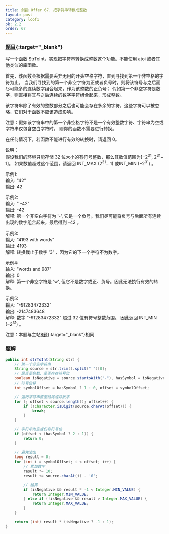 ```yaml
---
title: 剑指 Offer 67. 把字符串转换成整数
layout: post
category: lcof1
pk: 2.2
order: 67
---
```


### [题目](https://leetcode-cn.com/problems/ba-zi-fu-chuan-zhuan-huan-cheng-zheng-shu-lcof/){:target="_blank"}

写一个函数 StrToInt，实现把字符串转换成整数这个功能。不能使用 atoi 或者其他类似的库函数。

首先，该函数会根据需要丢弃无用的开头空格字符，直到寻找到第一个非空格的字符为止。
当我们寻找到的第一个非空字符为正或者负号时，则将该符号与之后面尽可能多的连续数字组合起来，作为该整数的正负号；
假如第一个非空字符是数字，则直接将其与之后连续的数字字符组合起来，形成整数。

该字符串除了有效的整数部分之后也可能会存在多余的字符，这些字符可以被忽略，它们对于函数不应该造成影响。

注意：假如该字符串中的第一个非空格字符不是一个有效整数字符、字符串为空或字符串仅包含空白字符时，
则你的函数不需要进行转换。

在任何情况下，若函数不能进行有效的转换时，请返回 0。

说明：  
假设我们的环境只能存储 32 位大小的有符号整数，那么其数值范围为[−2<sup>31</sup>, 2<sup>31</sup>− 1]。
如果数值超过这个范围，请返回 INT_MAX (2<sup>31</sup>− 1) 或INT_MIN (−2<sup>31</sup>) 。

示例1:  
输入: "42"  
输出: 42

示例2:  
输入: "   -42"  
输出: -42  
解释: 第一个非空白字符为 '-', 它是一个负号。我们尽可能将负号与后面所有连续出现的数字组合起来，最后得到 -42 。

示例3:  
输入: "4193 with words"  
输出: 4193  
解释: 转换截止于数字 '3' ，因为它的下一个字符不为数字。

示例4:  
输入: "words and 987"  
输出: 0  
解释: 第一个非空字符是 'w', 但它不是数字或正、负号。因此无法执行有效的转换。

示例5:  
输入: "-91283472332"  
输出: -2147483648  
解释: 数字 "-91283472332" 超过 32 位有符号整数范围。 因此返回 INT_MIN (−2<sup>31</sup>) 。

注意：本题与主站[8题](https://leetcode-cn.com/problems/string-to-integer-atoi/){:target="_blank"}相同

### 题解

```java
public int strToInt(String str) {
    // 第一个非空字符串
    String source = str.trim().split(" ")[0];
    // 是否是负数、是否存在符号位
    boolean isNegative = source.startsWith("-"), hasSymbol = isNegative || source.startsWith("+");
    // 符号位移
    int symbolOffset = hasSymbol ? 1 : 0, offset = symbolOffset;

    // 遍历字符串直至结尾或非数字
    for (; offset < source.length(); offset++) {
        if (!Character.isDigit(source.charAt(offset))) {
            break;
        }
    }

    // 字符串为空或仅有符号位
    if (offset < (hasSymbol ? 2 : 1)) {
        return 0;
    }

    // 避免溢出
    long result = 0;
    for (int i = symbolOffset; i < offset; i++) {
        // 累加数字
        result *= 10;
        result += source.charAt(i) - '0';

        // 越界
        if (isNegative && result * -1 < Integer.MIN_VALUE) {
            return Integer.MIN_VALUE;
        } else if (!isNegative && result > Integer.MAX_VALUE) {
            return Integer.MAX_VALUE;
        }
    }

    return (int) result * (isNegative ? -1 : 1);
}
```